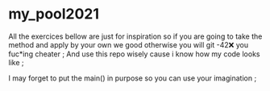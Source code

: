 # my_pool2021

All the exercices bellow are just for inspiration so if you are going to take the method and apply by your own we good otherwise you will git -42❌ you fuc*ing cheater ;
And use this repo wisely cause i know how my code looks like ;

I may forget to put the main() in purpose so you can use your imagination ; 
